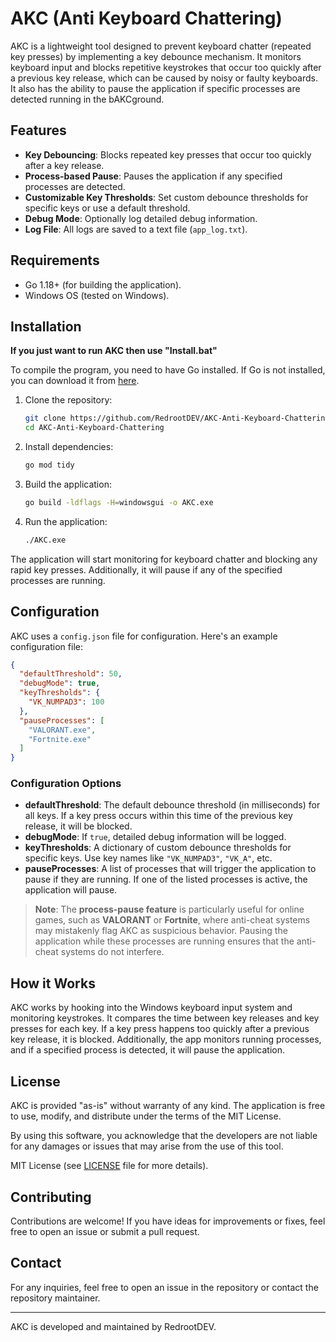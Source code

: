 
# AKC (Anti Keyboard Chattering)

AKC is a lightweight tool designed to prevent keyboard chatter (repeated key presses) by implementing a key debounce mechanism. It monitors keyboard input and blocks repetitive keystrokes that occur too quickly after a previous key release, which can be caused by noisy or faulty keyboards. It also has the ability to pause the application if specific processes are detected running in the bAKCground.

## Features

- **Key Debouncing**: Blocks repeated key presses that occur too quickly after a key release.
- **Process-based Pause**: Pauses the application if any specified processes are detected.
- **Customizable Key Thresholds**: Set custom debounce thresholds for specific keys or use a default threshold.
- **Debug Mode**: Optionally log detailed debug information.
- **Log File**: All logs are saved to a text file (`app_log.txt`).

## Requirements

- Go 1.18+ (for building the application).
- Windows OS (tested on Windows).

## Installation

**If you just want to run AKC then use "Install.bat"**

To compile the program, you need to have Go installed. If Go is not installed, you can download it from [here](https://golang.org/dl/).

1. Clone the repository:

   ```bash
   git clone https://github.com/RedrootDEV/AKC-Anti-Keyboard-Chattering.git
   cd AKC-Anti-Keyboard-Chattering
   ```

2. Install dependencies:

   ```bash
   go mod tidy
   ```

3. Build the application:

   ```bash
   go build -ldflags -H=windowsgui -o AKC.exe
   ```

4. Run the application:

   ```bash
   ./AKC.exe
   ```

The application will start monitoring for keyboard chatter and blocking any rapid key presses. Additionally, it will pause if any of the specified processes are running.

## Configuration

AKC uses a `config.json` file for configuration. Here's an example configuration file:

```json
{
  "defaultThreshold": 50,
  "debugMode": true,
  "keyThresholds": {
    "VK_NUMPAD3": 100
  },
  "pauseProcesses": [
    "VALORANT.exe",
    "Fortnite.exe"
  ]
}
```

### Configuration Options

- **defaultThreshold**: The default debounce threshold (in milliseconds) for all keys. If a key press occurs within this time of the previous key release, it will be blocked.
- **debugMode**: If `true`, detailed debug information will be logged.
- **keyThresholds**: A dictionary of custom debounce thresholds for specific keys. Use key names like `"VK_NUMPAD3"`, `"VK_A"`, etc.
- **pauseProcesses**: A list of processes that will trigger the application to pause if they are running. If one of the listed processes is active, the application will pause.

> **Note**: The **process-pause feature** is particularly useful for online games, such as **VALORANT** or **Fortnite**, where anti-cheat systems may mistakenly flag AKC as suspicious behavior. Pausing the application while these processes are running ensures that the anti-cheat systems do not interfere.

## How it Works

AKC works by hooking into the Windows keyboard input system and monitoring keystrokes. It compares the time between key releases and key presses for each key. If a key press happens too quickly after a previous key release, it is blocked. Additionally, the app monitors running processes, and if a specified process is detected, it will pause the application.

## License

AKC is provided "as-is" without warranty of any kind. The application is free to use, modify, and distribute under the terms of the MIT License.

By using this software, you acknowledge that the developers are not liable for any damages or issues that may arise from the use of this tool.

MIT License (see [LICENSE](LICENSE) file for more details).

## Contributing

Contributions are welcome! If you have ideas for improvements or fixes, feel free to open an issue or submit a pull request.

## Contact

For any inquiries, feel free to open an issue in the repository or contact the repository maintainer.

---

AKC is developed and maintained by RedrootDEV.
